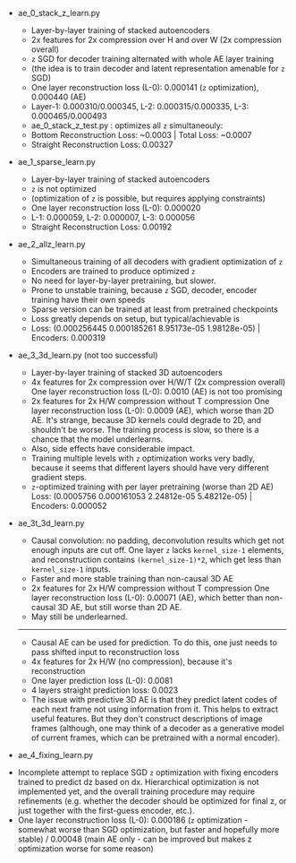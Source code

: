 * ae_0_stack_z_learn.py
   - Layer-by-layer training of stacked autoencoders
   - 2x features for 2x compression over H and over W (2x compression overall)
   - `z` SGD for decoder training alternated with whole AE layer training
   - (the idea is to train decoder and latent representation amenable for `z` SGD)
   - One layer reconstruction loss (L-0): 0.000141 (`z` optimization), 0.000440 (AE)
   - Layer-1: 0.000310/0.000345, L-2: 0.000315/0.000335, L-3: 0.000465/0.000493
   - ae_0_stack_z_test.py : optimizes all `z` simultaneouly:
   - Bottom Reconstruction Loss: ~0.0003 | Total Loss: ~0.0007
   - Straight Reconstruction Loss: 0.00327

* ae_1_sparse_learn.py
   - Layer-by-layer training of stacked autoencoders
   - `z` is not optimized
   - (optimization of `z` is possible, but requires applying constraints)
   - One layer reconstruction loss (L-0): 0.000020
   - L-1: 0.000059, L-2: 0.000007, L-3: 0.000056
   - Straight Reconstruction Loss: 0.00192

* ae_2_allz_learn.py
   - Simultaneous training of all decoders with gradient optimization of `z`
   - Encoders are trained to produce optimized `z`
   - No need for layer-by-layer pretraining, but slower.
   - Prone to unstable training, because `z` SGD, decoder, encoder training have their own speeds
   - Sparse version can be trained at least from pretrained checkpoints
   - Loss greatly depends on setup, but typical/achievable is
   - Loss: (0.000256445 0.000185261 8.95173e-05 1.98128e-05) | Encoders: 0.000319

* ae_3_3d_learn.py (not too successful)
   - Layer-by-layer training of stacked 3D autoencoders
   - 4x features for 2x compression over H/W/T (2x compression overall)
     One layer reconstruction loss (L-0): 0.0010 (AE) is not too promising
   - 2x features for 2x H/W compression without T compression
     One layer reconstruction loss (L-0): 0.0009 (AE), which worse than 2D AE.
     It's strange, because 3D kernels could degrade to 2D, and shouldn't be worse.
     The training process is slow, so there is a chance that the model underlearns.
   - Also, side effects have considerable impact.
   - Training multiple levels with `z` optimization works very badly, because it
     seems that different layers should have very different gradient steps.
   - `z`-optimized training with per layer pretraining (worse than 2D AE)
     Loss: (0.0005756 0.000161053 2.24812e-05 5.48212e-05) | Encoders: 0.000052

 * ae_3t_3d_learn.py
   - Causal convolution: no padding, deconvolution results which get not enough
     inputs are cut off. One layer `z` lacks `kernel_size-1` elements, and
     reconstruction contains `(kernel_size-1)*2`, which get less than
     `kernel_size-1` inputs.
   - Faster and more stable training than non-causal 3D AE
   - 2x features for 2x H/W compression without T compression
     One layer reconstruction loss (L-0): 0.00071 (AE), which
     better than non-causal 3D AE, but still worse than 2D AE.
   - May still be underlearned.
   - ------------------
   - Causal AE can be used for prediction. To do this, one just needs to
     pass shifted input to reconstruction loss
   - 4x features for 2x H/W (no compression), because it's reconstruction
   - One layer prediction loss (L-0): 0.0081
   - 4 layers straight prediction loss: 0.0023
   - The issue with predictive 3D AE is that they predict latent codes of
     each next frame not using information from it. This helps to extract
     useful features. But they don't construct descriptions of image frames
     (although, one may think of a decoder as a generative model of current
     frames, which can be pretrained with a normal encoder).

  * ae_4_fixing_learn.py
   - Incomplete attempt to replace SGD `z` optimization with fixing encoders
     trained to predict dz based on dx. Hierarchical optimization is not
     implemented yet, and the overall training procedure may require
     refinements (e.g. whether the decoder should be optimized for final z,
     or just together with the first-guess encoder, etc.).
   - One layer reconstruction loss (L-0): 0.000186 (`z` optimization - somewhat
     worse than SGD optimization, but faster and hopefully more stable) /
     0.00048 (main AE only - can be improved but makes z optimization worse
     for some reason)
